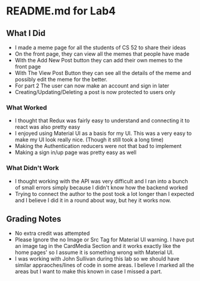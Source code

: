 # README.md for Lab4
## What I Did
* I made a meme page for all the students of CS 52 to share their ideas
* On the front page, they can view all the memes that people have made
* With the Add New Post button they can add their own memes to the front page
* With The View Post Button they can see all the details of the meme and possibly edit the meme for the better.
* For part 2 The user can now make an account and sign in later
* Creating/Updating/Deleting a post is now protected to users only
### What Worked
* I thought that Redux was fairly easy to understand and connecting it to react was also pretty easy
* I enjoyed using Material UI as a basis for my UI. This was a very easy to make my UI look really nice. (Though it still took a long time)
* Making the Authentication reducers were not that bad to implement
* Making a sign in/up page was pretty easy as well
### What Didn't Work
* I thought working with the API was very difficult and I ran into a bunch of small errors simply because I didn't know how the backend worked
* Trying to connect the author to the post took a lot longer than I expected and I believe I did it in a round about way, but hey it works now.

## Grading Notes
* No extra credit was attempted
* Please Ignore the no Image or Src Tag for Material UI warning. I have put an image tag in the CardMedia Section and it works exactly like the home pages' so I assume it is something wrong with Material UI.
* I was working with John Sullivan during this lab so we should have similar appraoches/lines of code in some areas. I believe I marked all the areas but I want to make this known in case I missed a part. 
